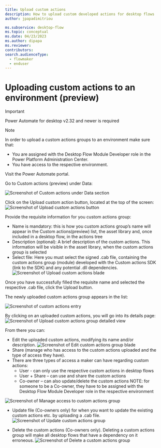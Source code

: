 ```yaml
---
title: Upload custom actions
description: How to upload custom developed actions for desktop flows
author: jpapadimitriou

ms.subservice: desktop-flow
ms.topic: conceptual
ms.date: 04/23/2023
ms.author: dipapa
ms.reviewer: 
contributors:
search.audienceType: 
  - flowmaker
  - enduser
---
```


# Uploading custom actions to an environment (preview)

> [!IMPORTANT]
> Power Automate for desktop v2.32 and newer is required

> [!NOTE]
> In order to upload a custom actions groups to an environment make sure that: 
> - You are assigned with the Desktop Flow Module Developer role  in the Power Platform Administration Center.
> - You have access to the respective environment.

Visit the Power Automate portal.

Go to Custom actions (preview) under Data: 

  ![Screenshot of Custom actions under Data section](../media/custom-actions/upload-custom-actions/img1.png)

Click on the Upload custom action button, located at the top of the screen: 
![Screenshot of Upload custom actions button](../media/custom-actions/upload-custom-actions/img2.png)
 
Provide the requisite information for you custom actions group:
-	Name is mandatory: this is how you custom actions group’s name will appear in the Custom actions(preview) list, the asset library and, once included in a desktop flow, in the actions tree
-	Description (optional): A brief description of the custom actions. This information will be visible in the asset library, when the custom actions group is selected
-	Select file: Here you must select the signed .cab file, containing the custom actions group (module) developed with the Custom actions SDK (link to the SDK) and any potential .dll dependencies.
![Screenshot of Upload custom actions blade](../media/custom-actions/upload-custom-actions/img3.png)

Once you have successfully filled the requisite name and selected the respective .cab file, click the Upload button.

The newly uploaded custom actions group appears in the list: 
 
![Screenshot of custom actions entry](../media/custom-actions/upload-custom-actions/img4.png)

By clicking on an uploaded custom actions, you will go into its details page: 
![Screenshot of Upload custom actions group detailed view](../media/custom-actions/upload-custom-actions/img5.png)
 
From there you can: 
-	Edit the uploaded custom actions, modifying its name and/or description. 
![Screenshot of Edit custom actions group blade](../media/custom-actions/upload-custom-actions/img6.png) 
-	Share (manage who has access to the custom actions uploaded and the type of access they have). 
- There are three types of access a maker can have regarding custom actions:
  - User -  can only use the respective custom actions in desktop flows
  -	User + Share – can use and share the custom actions
  -	Co-owner – can also update/delete the custom actions 
NOTE: for someone to be a Co-owner, they have to be assigned with the Desktop Flow Module Developer role in the respective environment

![Screenshot of Manage access to custom actions group](../media/custom-actions/upload-custom-actions/img7.png)
 
- Update file (Co-owners only) for when you want to update the existing custom actions etc. by uploading a .cab file.
![Screenshot of Update custom actions group](../media/custom-actions/upload-custom-actions/img8.png)
 
- Delete the custom actions (Co-owners only). Deleting a custom actions group will make all desktop flows that have a dependency on it erroneous.
![Screenshot of Delete a custom actions group](../media/custom-actions/upload-custom-actions/img9.png)
